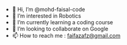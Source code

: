 - 👋 Hi, I’m @mohd-faisal-code
- 👀 I’m interested in Robotics
- 🌱 I’m currently learning a coding course
- 💞️ I’m looking to collaborate on Google
- 📫 How to reach me : faifazafz@gmail.com

<!---
mohd-faisal-code/mohd-faisal-code is a ✨ special ✨ repository because its `README.md` (this file) appears on your GitHub profile.
You can click the Preview link to take a look at your changes.
--->
